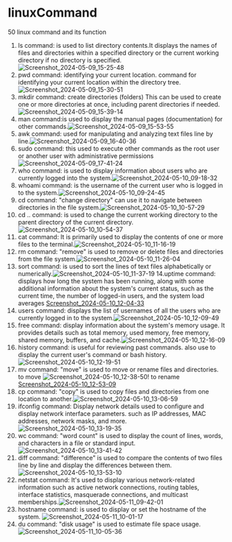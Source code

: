# linuxCommand
50 linux command and its function
1. ls command: is used to list directory contents.It displays the names of files and directories within a specified directory or the current working directory if no directory is specified.![Screenshot_2024-05-09_15-25-48](https://github.com/AndrewChijioke/linuxCommand/assets/169144156/9a0c674d-812c-4a00-b33b-0af4f96de5bd)
2. pwd command: identifying your current location. command for identifying your current location within the directory tree.![Screenshot_2024-05-09_15-30-51](https://github.com/AndrewChijioke/linuxCommand/assets/169144156/8f2c1913-5d7d-4534-9764-bcd8c7a35b8d)
3. mkdir command: create directories (folders) This can be used to create one or more directories at once, including parent directories if needed.![Screenshot_2024-05-09_15-39-14](https://github.com/AndrewChijioke/linuxCommand/assets/169144156/bfc51538-393a-4990-834a-570d2e887c77)
4. man command:is used to display the manual pages (documentation) for other commands.![Screenshot_2024-05-09_15-53-55](https://github.com/AndrewChijioke/linuxCommand/assets/169144156/1290376a-bf38-4081-b452-9f948c344bca)
5. awk command: used for manipulating and analyzing text files line by line.![Screenshot_2024-05-09_16-40-36](https://github.com/AndrewChijioke/linuxCommand/assets/169144156/d46122a7-0876-44a5-a820-38db0238c5a2)
6. sudo command: this used to execute other commands as the root user or another user with administrative permissions ![Screenshot_2024-05-09_17-41-24](https://github.com/AndrewChijioke/linuxCommand/assets/169144156/54dcacd9-5980-4c0b-a24f-5263c64fd01b)
7. who command: is used to display information about users who are currently logged into the system.![Screenshot_2024-05-10_09-18-32](https://github.com/AndrewChijioke/linuxCommand/assets/169144156/c94b81bb-fd89-4cf1-977f-a8b8acf46e21)
8. whoami command: is the username of the current user who is logged in to the system.![Screenshot_2024-05-10_09-24-45](https://github.com/AndrewChijioke/linuxCommand/assets/169144156/97f76731-3926-46e3-8d88-74b3a3231b6d)
9. cd command: "change directory" can use it to navigate between directories in the file system.![Screenshot_2024-05-10_10-57-29](https://github.com/AndrewChijioke/linuxCommand/assets/169144156/2f3f749c-a3df-4287-af0e-de672960d7f1)
10. cd .. command: is used to change the current working directory to the parent directory of the current directory.![Screenshot_2024-05-10_10-54-37](https://github.com/AndrewChijioke/linuxCommand/assets/169144156/48d687be-15db-4918-a1be-ae0df84d8b45)
11. cat command: It is primarily used to display the contents of one or more files to the terminal.![Screenshot_2024-05-10_11-16-19](https://github.com/AndrewChijioke/linuxCommand/assets/169144156/a5360566-7668-47a8-b5d7-a68b129c63c6)
12. rm command: "remove" is used to remove or delete files and directories from the file system.![Screenshot_2024-05-10_11-26-04](https://github.com/AndrewChijioke/linuxCommand/assets/169144156/8e3ae869-88a1-471c-8d71-ce07466512f6)
13. sort command: is used to sort the lines of text files alphabetically or numerically.![Screenshot_2024-05-10_11-37-19](https://github.com/AndrewChijioke/linuxCommand/assets/169144156/94b94da7-da08-43ff-99f6-5991380fdd9c)
14.uptime command: displays how long the system has been running, along with some additional information about the system's current status, such as the current time, the number of logged-in users, and the system load averages  [Screenshot_2024-05-10_12-04-33](https://github.com/AndrewChijioke/linuxCommand/assets/169144156/6ae229ee-e705-42d3-91ad-60c61af89201)
15. users command: displays the list of usernames of all the users who are currently logged in to the system.![Screenshot_2024-05-10_12-09-49](https://github.com/AndrewChijioke/linuxCommand/assets/169144156/bd296540-ec72-4cbd-8d26-78d7bb08ae80)
16. free command: display information about the system's memory usage. It provides details such as total memory, used memory, free memory, shared memory, buffers, and cache.![Screenshot_2024-05-10_12-16-09](https://github.com/AndrewChijioke/linuxCommand/assets/169144156/bcbb4951-0648-472a-b9c9-8fbdaf841600)
17. history command:  is useful for reviewing past commands. also use to display the current user's command or bash history. ![Screenshot_2024-05-10_12-19-51](https://github.com/AndrewChijioke/linuxCommand/assets/169144156/d6db54dd-a7b2-4849-9980-c335fa16b7b9)
18. mv command: "move" is used to move or rename files and directories. to move ![Screenshot_2024-05-10_12-38-50](https://github.com/AndrewChijioke/linuxCommand/assets/169144156/c50e70dd-e2ac-4ee6-a145-5480034e7806)! to rename [Screenshot_2024-05-10_12-53-09](https://github.com/AndrewChijioke/linuxCommand/assets/169144156/856d4454-7cbe-4e0e-8e74-2b9252f84fa3)
19. cp command: "copy" is used to copy files and directories from one location to another.![Screenshot_2024-05-10_13-06-59](https://github.com/AndrewChijioke/linuxCommand/assets/169144156/c1ba2bdb-dac7-4e9c-af73-090d82d643f2)
20. ifconfig command: Display network details used to configure and display network interface parameters. such as IP addresses, MAC addresses, network masks, and more.![Screenshot_2024-05-10_13-19-35](https://github.com/AndrewChijioke/linuxCommand/assets/169144156/82c4a117-0120-4bcb-a3fe-715213378e06)
21. wc command: "word count" is used to display the count of lines, words, and characters in a file or standard input.![Screenshot_2024-05-10_13-41-42](https://github.com/AndrewChijioke/linuxCommand/assets/169144156/e0cafb58-3d69-4c77-b5de-70083304ba74)
22. diff command: "difference" is used to compare the contents of two files line by line and display the differences between them.![Screenshot_2024-05-10_13-53-10](https://github.com/AndrewChijioke/linuxCommand/assets/169144156/d800a40b-5db6-42b0-9803-8831288b2e79)
23. netstat command: It's used to display various network-related information such as active network connections, routing tables, interface statistics, masquerade connections, and multicast memberships.![Screenshot_2024-05-11_09-42-01](https://github.com/AndrewChijioke/linuxCommand/assets/169144156/238951d6-1fab-4a8c-bd40-0d827d6b0095)
24. hostname command: is used to display or set the hostname of the system. ![Screenshot_2024-05-11_10-01-17](https://github.com/AndrewChijioke/linuxCommand/assets/169144156/e5706419-0abb-41d3-859d-7e3c37475cc9)
25. du command: "disk usage" is used to estimate file space usage. ![Screenshot_2024-05-11_10-05-36](https://github.com/AndrewChijioke/linuxCommand/assets/169144156/3c12000d-e580-4daf-89d7-d4124e9238f4)


























